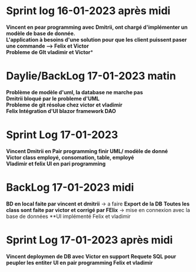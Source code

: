 # Sprint log 16-01-2023 après midi

**Vincent en pear programming avec Dmitrii, ont chargé d'implémenter un modèle de base de donnée.** <br/>
**L'application à besoins d'une solution pour que les client puissent paser une commande --> Felix et Victor** <br/>
**Probleme de GIt vladimir et Victor*** <br/>

# Daylie/BackLog 17-01-2023 matin

**Problème de modèle d'uml, la database ne marche pas** <br/>
**Dmitrii bloqué par le probleme d'UML** <br/>
**Probleme de git résolue chez victor et vladimir** <br/>
**Felix Intégration d'UI blazor framework DAO** <br/>

# Sprint Log 17-01-2023

**Vincent Dmitrii en Pair programming finir UML/ modèle de donné** <br/>
**Victor class employé, consomation, table, employé** <br/>
**Vladimir et felix UI en pari programming** <br/>

# BackLog 17-01-2023 midi

**BD en local faite par vincent et dmitrii** -> a faire **Export de la DB**
**Toutes les class sont faite par victor et corrigé par FElix** -> mise en connexion avec la base de données
**UI implémenté Felix et vladimir

# Sprint Log 17-01-2023 après midi

**Vincent deploymen de DB avec Victor en support**
**Requete SQL pour peupler les entiter**
**UI en pair programming Felix et vladimir**

